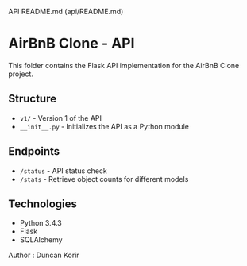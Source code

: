 API README.md (api/README.md)  
# AirBnB Clone - API

This folder contains the Flask API implementation for the AirBnB Clone project.

## Structure
- `v1/` - Version 1 of the API
- `__init__.py` - Initializes the API as a Python module

## Endpoints
- `/status` - API status check
- `/stats` - Retrieve object counts for different models

## Technologies
- Python 3.4.3
- Flask
- SQLAlchemy

Author : Duncan Korir